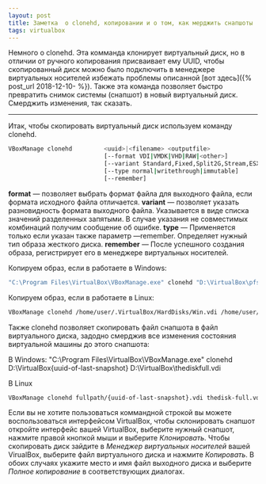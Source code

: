 ```yaml
---
layout: post
title: Заметка  о clonehd, копировании и о том, как мерджить снапшоты
tags: virtualbox
---
```


Немного о clonehd. Эта комманда клонирует виртуальный диск, но в отличии от ручного копирования присваивает ему UUID, чтобы скопированный диск можно было подключить в менеджере виртуальных носителей избежать проблемы описанной [вот здесь]({% post_url 2018-12-10- %}). Также эта команда позволяет быстро превратить снимок системы (снапшот) в новый виртуальный диск. Смерджить изменения, так сказать.

---

<script type="text/javascript" src="/public/js/jssor.slider.min.js"></script>

Итак, чтобы скопировать виртуальный диск используем команду clonehd.

```bash
VBoxManage clonehd         <uuid>|<filename> <outputfile>
                           [--format VDI|VMDK|VHD|RAW|<other>]
                           [--variant Standard,Fixed,Split2G,Stream,ESX]
                           [--type normal|writethrough|immutable]
                           [--remember]
```
**format** — позволяет выбрать формат файла для выходного файла, если формата исходного файла отличается.
**variant** — позволяет указать разновидность формата выходного файла. Указывается в виде списка значений разделенных запятыми. В случае указания не совместимых комбинаций получим сообщение об ошибке.
**type** — Применяется только если указан также параметр —remember. Определяет нужный тип образа жесткого диска.
**remember** — После успешного создания образа, регистрирует его в менеджере виртуальных носителей.

Копируем образ, если в работаете в Windows:

```bash
"C:\Program Files\VirtualBox\VBoxManage.exe" clonehd "D:\VirtualBox\pfsense.vdi" "D:\VirtualBox\pfsense2.vdi"
```

Копируем образ, если в работаете в Linux:

```bash
VBoxManage clonehd /home/user/.VirtualBox/HardDisks/Win.vdi /home/user/data/Win.vdi
```

Также clonehd позволяет скопировать файл снапшота в файл виртуального диска, задодно смерджив все изменения состояния виртуальной машины до этого снапшота:

В Windows:
"C:\Program Files\VirtualBox\VBoxManage.exe" clonehd D:\VirtualBox\{uuid-of-last-snapshot} D:\VirtualBox\thediskfull.vdi

В Linux
```bash
VBoxManage clonehd fullpath/{uuid-of-last-snapshot}.vdi thedisk-full.vdi
```
Если вы не хотите пользоваться коммандной строкой вы можете воспользоваться интерфейсом VirtualBox, чтобы склонировать снапшот откройте интерфейс вашей VirtualBox, выберите нужный снапшот, нажмите правой кнопкой мыши и выберите *Клонировать*. Чтобы скопировать диск зайдите в *Менеджер виртуальных носителей* вашей VirualBox, выберите файл виртуального диска и нажмите *Копировать*. В обоих случаях укажите место и имя файл выходного диска и выберите *Полное копирование* в соответствующих диалогах.